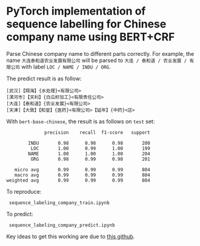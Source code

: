 # PyTorch implementation of sequence labelling for Chinese company name using BERT+CRF
 
Parse Chinese company name to different parts correctly. For example, the name `大连泰和道农业发展有限公司` will be parsed to `大连 / 泰和道 / 农业发展 / 有限公司` with label `LOC / NAME / INDU / ORG`.

The predict result is as follow:

```
[武汉]【翔海】{水处理}<有限公司>
[漯河市]【天利】{白瓜籽加工}<有限责任公司>
[大连]【泰和道】{农业发展}<有限公司>
[天津]【大致】【和堂】{医药}<有限公司>【延年】{中药}<店>
```

With `bert-base-chinese`, the result is as follows on `test` set:

```
              precision    recall  f1-score   support

        INDU       0.98      0.98      0.98       200
         LOC       1.00      0.99      1.00       199
        NAME       1.00      1.00      1.00       204
         ORG       0.98      0.99      0.98       201

   micro avg       0.99      0.99      0.99       804
   macro avg       0.99      0.99      0.99       804
weighted avg       0.99      0.99      0.99       804
```

To reproduce:
```
 sequence_labeling_company_train.ipynb
```

To predict:
```
 sequence_labeling_company_predict.ipynb
```


Key ideas to get this working are due to [this github](https://github.com/chnsh/BERT-NER-CoNLL).
